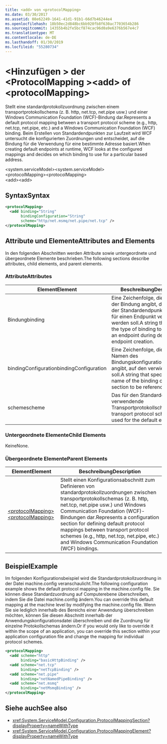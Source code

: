 ```yaml
---
title: <add> von <protocolMapping>
ms.date: 03/30/2017
ms.assetid: 08e62249-1641-41d1-91b1-66d7b46244e4
ms.openlocfilehash: 18b50ec2d848bc6bb920fb8f630ac7703654b286
ms.sourcegitcommit: 14355b4b2fe5bcf874cac96d0a9e6376b567e4c7
ms.translationtype: MT
ms.contentlocale: de-DE
ms.lasthandoff: 01/30/2019
ms.locfileid: "55280734"
---
```

# <a name="add-of-protocolmapping"></a><span data-ttu-id="3933a-102">\<Hinzufügen > der \<ProtocolMapping ></span><span class="sxs-lookup"><span data-stu-id="3933a-102">\<add> of \<protocolMapping></span></span>
<span data-ttu-id="3933a-103">Stellt eine standardprotokollzuordnung zwischen einem transportprotokollschema (z. B. http, net.tcp, net.pipe usw.) und einer Windows Communication Foundation (WCF)-Bindung dar.</span><span class="sxs-lookup"><span data-stu-id="3933a-103">Represents a default protocol mapping between a transport protocol scheme (e.g., http, net.tcp, net.pipe, etc.) and a Windows Communication Foundation (WCF) binding.</span></span> <span data-ttu-id="3933a-104">Beim Erstellen von Standardendpunkten zur Laufzeit wird WCF untersucht die konfigurierten Zuordnungen und entscheidet, auf die Bindung für die Verwendung für eine bestimmte Adresse basiert.</span><span class="sxs-lookup"><span data-stu-id="3933a-104">When creating default endpoints at runtime, WCF looks at the configured mappings and decides on which binding to use for a particular based address.</span></span>  
  
 <span data-ttu-id="3933a-105">\<system.serviceModel></span><span class="sxs-lookup"><span data-stu-id="3933a-105">\<system.serviceModel></span></span>  
<span data-ttu-id="3933a-106">\<protocolMapping></span><span class="sxs-lookup"><span data-stu-id="3933a-106">\<protocolMapping></span></span>  
<span data-ttu-id="3933a-107">\<add></span><span class="sxs-lookup"><span data-stu-id="3933a-107">\<add></span></span>  
  
## <a name="syntax"></a><span data-ttu-id="3933a-108">Syntax</span><span class="sxs-lookup"><span data-stu-id="3933a-108">Syntax</span></span>  
  
```xml  
<protocolMapping>
  <add binding="String"
       bindingConfiguration="String"
       scheme="http/net.msmq/net.pipe/net.tcp" />
</protocolMapping>
```  
  
## <a name="attributes-and-elements"></a><span data-ttu-id="3933a-109">Attribute und Elemente</span><span class="sxs-lookup"><span data-stu-id="3933a-109">Attributes and Elements</span></span>  
 <span data-ttu-id="3933a-110">In den folgenden Abschnitten werden Attribute sowie untergeordnete und übergeordnete Elemente beschrieben.</span><span class="sxs-lookup"><span data-stu-id="3933a-110">The following sections describe attributes, child elements, and parent elements.</span></span>  
  
### <a name="attributes"></a><span data-ttu-id="3933a-111">Attribute</span><span class="sxs-lookup"><span data-stu-id="3933a-111">Attributes</span></span>  
  
|<span data-ttu-id="3933a-112">Element</span><span class="sxs-lookup"><span data-stu-id="3933a-112">Element</span></span>|<span data-ttu-id="3933a-113">Beschreibung</span><span class="sxs-lookup"><span data-stu-id="3933a-113">Description</span></span>|  
|-------------|-----------------|  
|<span data-ttu-id="3933a-114">Bindung</span><span class="sxs-lookup"><span data-stu-id="3933a-114">binding</span></span>|<span data-ttu-id="3933a-115">Eine Zeichenfolge, die den Typ der Bindung angibt, die während der Standardendpunkterstellung für einen Endpunkt verwendet werden soll.</span><span class="sxs-lookup"><span data-stu-id="3933a-115">A string that specifies the type of binding to be used for an endpoint during default endpoint creation.</span></span>|  
|<span data-ttu-id="3933a-116">bindingConfiguration</span><span class="sxs-lookup"><span data-stu-id="3933a-116">bindingConfiguration</span></span>|<span data-ttu-id="3933a-117">Eine Zeichenfolge, die den Namen des Bindungskonfigurationsabschnitts angibt, auf den verwiesen werden soll.</span><span class="sxs-lookup"><span data-stu-id="3933a-117">A string that specifies the name of the binding configuration section to be referenced.</span></span>|  
|<span data-ttu-id="3933a-118">scheme</span><span class="sxs-lookup"><span data-stu-id="3933a-118">scheme</span></span>|<span data-ttu-id="3933a-119">Das für den Standardendpunkt zu verwendende Transportprotokollschema.</span><span class="sxs-lookup"><span data-stu-id="3933a-119">The transport protocol scheme to be used for the default endpoint.</span></span>|  
  
### <a name="child-elements"></a><span data-ttu-id="3933a-120">Untergeordnete Elemente</span><span class="sxs-lookup"><span data-stu-id="3933a-120">Child Elements</span></span>  
 <span data-ttu-id="3933a-121">Keine</span><span class="sxs-lookup"><span data-stu-id="3933a-121">None.</span></span>  
  
### <a name="parent-elements"></a><span data-ttu-id="3933a-122">Übergeordnete Elemente</span><span class="sxs-lookup"><span data-stu-id="3933a-122">Parent Elements</span></span>  
  
|<span data-ttu-id="3933a-123">Element</span><span class="sxs-lookup"><span data-stu-id="3933a-123">Element</span></span>|<span data-ttu-id="3933a-124">Beschreibung</span><span class="sxs-lookup"><span data-stu-id="3933a-124">Description</span></span>|  
|-------------|-----------------|  
|[<span data-ttu-id="3933a-125">\<protocolMapping></span><span class="sxs-lookup"><span data-stu-id="3933a-125">\<protocolMapping></span></span>](../../../../../docs/framework/configure-apps/file-schema/wcf/protocolmapping.md)|<span data-ttu-id="3933a-126">Stellt einen Konfigurationsabschnitt zum Definieren von standardprotokollzuordnungen zwischen transportprotokollschemas (z. B. http, net.tcp, net.pipe usw.) und Windows Communication Foundation (WCF)-Bindungen dar.</span><span class="sxs-lookup"><span data-stu-id="3933a-126">Represents a configuration section for defining default protocol mappings between transport protocol schemes (e.g., http, net.tcp, net.pipe, etc.) and Windows Communication Foundation (WCF) bindings.</span></span>|  
  
## <a name="example"></a><span data-ttu-id="3933a-127">Beispiel</span><span class="sxs-lookup"><span data-stu-id="3933a-127">Example</span></span>  
 <span data-ttu-id="3933a-128">Im folgenden Konfigurationsbeispiel wird die Standardprotokollzuordnung in der Datei machine.config veranschaulicht.</span><span class="sxs-lookup"><span data-stu-id="3933a-128">The following configuration example shows the default protocol mapping in the machine.config file.</span></span> <span data-ttu-id="3933a-129">Sie können diese Standardzuordnung auf Computerebene überschreiben, indem Sie die Datei machine.config ändern.</span><span class="sxs-lookup"><span data-stu-id="3933a-129">You can override this default mapping at the machine level by modifying the machine.config file.</span></span> <span data-ttu-id="3933a-130">Wenn Sie sie lediglich innerhalb des Bereichs einer Anwendung überschreiben möchten, können Sie diesen Abschnitt innerhalb der Anwendungskonfigurationsdatei überschreiben und die Zuordnung für einzelne Protokollschemas ändern.</span><span class="sxs-lookup"><span data-stu-id="3933a-130">Or if you would only like to override it within the scope of an application, you can override this section within your application configuration file and change the mapping for individual protocol schemes.</span></span>  
  
```xml  
<protocolMapping>
  <add scheme="http"
       binding="basicHttpBinding" />
  <add scheme="net.tcp"
       binding="netTcpBinding" />
  <add scheme="net.pipe"
       binding="netNamedPipeBinding" />
  <add scheme="net.msmq"
       binding="netMsmqBinding" />
</protocolMapping>
```  
  
## <a name="see-also"></a><span data-ttu-id="3933a-131">Siehe auch</span><span class="sxs-lookup"><span data-stu-id="3933a-131">See also</span></span>
- <xref:System.ServiceModel.Configuration.ProtocolMappingSection?displayProperty=nameWithType>
- <xref:System.ServiceModel.Configuration.ProtocolMappingElement?displayProperty=nameWithType>
